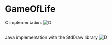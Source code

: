 # GameOfLife
C implementation:
![D](https://github.com/Tomi-1997/GameOfLife/blob/main/gol_C.gif)
<br>
<br>

Java implementation with the StdDraw library
![D](https://github.com/Tomi-1997/GameOfLife/blob/main/Java/demo.gif)
